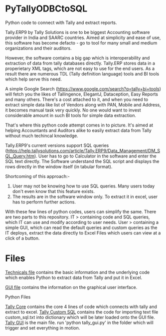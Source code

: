 # PyTallyODBCtoSQL
Python code to connect with Tally and extract reports. 

Tally.ERP9 by Tally Solutions is one to be biggest Accounting software provider in India and SAARC countries. Aimed at simplicity and ease of use, this software has become defacto - go to tool for many small and medium organizations and their auditors.

However, the software contains a big gap which is interoperability and extraction of data from tally databases directly. Tally.ERP stores data in a properietary XML tags, which are not easy to use for the end users. As a result there are numerous TDL (Tally definition language) tools and BI tools which help serve this need.

A simple Google Search (https://www.google.com/search?q=tally+bi+tools) will fetch you the likes of Tallingence, ElegantJ, Dataception, Easy Reports and many others. There's a cost attached to it, and when you need to extract simple data like list of Vendors along with PAN, Mobile and Address, it becomes manual task very quickly. No one would want to invest considerable amount in such BI tools for simple data extraction.

That's where this python code attempt comes in to picture. It's aimed at helping Accountants and Auditors alike to easily extract data from Tally without much techincal knowledge.

Tally.ERP9's current versions support SQL queries (https://help.tallysolutions.com/article/Tally.ERP9/Data_Management/DM_SQL_Query.htm). User has to go to Calculator in the software and enter the SQL text directly. The Software understand the SQL script and displays the rows directly in the window itself (in tabular format).

Shortcoming of this approach:-
1) User may not be knowing how to use SQL queries. Many users today don't even know that this feature exists.
2) The results are in the software window only. To extract it in excel, user has to perform further actions. 

With these few lines of python codes, users can simplify the same. There are two parts to this repository.
IT > containing code and SQL queries, which IT can use and modify according to user needs.
User > containing a simple GUI, which can read the default queries and custom queries as the IT deploys, extract the data directly to Excel Files which users can view at a click of a button.

# Files

[Technicals file](Technicals.md) contains the basic information and the underlying code which enables Python to extract data from Tally and put it in Excel. 

[GUI file](GUI.md) contains the information on the graphical user interface.

Python Files

[Tally Core](tally_core.py) contains the core 4 lines of code which connects with tally and extract to excel.
[Tally Custom SQL](tally_customSQL.py) contains the code for importing text file custom_sql.txt into dictionary which will be later loaded onto the GUI file.
[Tally GUI](tally_gui.py) is the main file. run 'python tally_gui.py' in the folder which will trigger and set everything in motion.